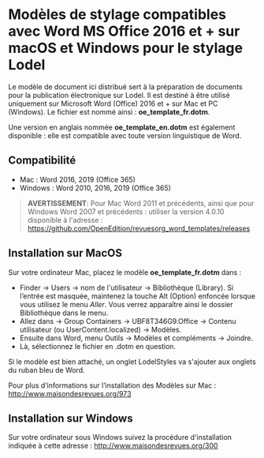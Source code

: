 # Modèles de stylage compatibles avec Word MS Office 2016 et + sur macOS et Windows pour le stylage Lodel

Le modèle de document ici distribué sert à la préparation de documents pour la publication électronique sur Lodel. Il est destiné à être utilisé uniquement sur Microsoft Word (Office) 2016 et + sur Mac et PC (Windows). Le fichier est nommé ainsi :  **oe_template_fr.dotm**.

Une version en anglais nommée  **oe_template_en.dotm** est également disponible : elle est compatible avec toute version linguistique de Word. 

## Compatibilité 

* Mac : Word 2016, 2019 (Office 365)
* Windows : Word 2010, 2016, 2019 (Office 365)

> **AVERTISSEMENT**: Pour Mac Word 2011 et précédents, ainsi que pour Windows Word 2007 et précédents : utiliser la  version 4.0.10 disponible à l'adresse : https://github.com/OpenEdition/revuesorg_word_templates/releases

## Installation sur MacOS

Sur votre ordinateur Mac, placez le modèle  **oe_template_fr.dotm** dans :

- Finder → Users → nom de l'utilisateur → Bibliothèque (Library). 
  Si l’entrée est masquée, maintenez la touche Alt (Option) enfoncée lorsque vous utilisez le menu *Aller*. Vous verrez apparaître ainsi le dossier Bibliothèque dans le menu. 
- Allez dans → Group Containers → UBF8T346G9.Office → Contenu utilisateur (ou UserContent.localized) → Modèles. 
- Ensuite dans Word, menu Outils → Modèles et compléments → Joindre. 
- Là, sélectionnez le fichier en .dotm en question. 

Si le modèle est bien attaché, un onglet LodelStyles va s'ajouter aux onglets du ruban bleu de Word.

Pour plus d’informations sur l’installation des Modèles sur Mac : http://www.maisondesrevues.org/973


## Installation sur Windows

Sur votre ordinateur sous Windows suivez la procédure d'installation indiquée à cette adresse : http://www.maisondesrevues.org/300
